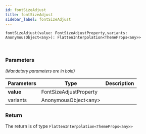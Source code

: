 ```yaml
---
id: fontSizeAdjust
title: fontSizeAdjust
sidebar_label: fontSizeAdjust
---
```


```tsx
fontSizeAdjust(value: FontSizeAdjustProperty,variants: AnonymousObject<any>): FlattenInterpolation<ThemeProps<any>>
```
<br/>



### Parameters

<font size="2"><i>(Mandatory parameters are in bold)</i></font>

| Parameters | Type | Description |
| --------- | ---- | ----------- |
| **value** | FontSizeAdjustProperty |  |
| variants | AnonymousObject<any\> |  |


### Return



The return is of type <code>FlattenInterpolation<ThemeProps<any\>\></code>